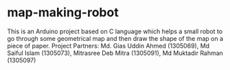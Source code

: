 # map-making-robot
This is an Arduino project based on C language which helps a small robot to go through some geometrical map and then draw the shape of the map on a piece of paper. 
Project Partners: Md. Gias Uddin Ahmed (1305069), Md Saiful Islam (1305073), Mitrasree Deb Mitra (1305091), Md Muktadir Rahman (1305097)
